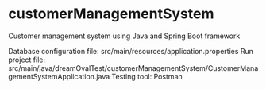 # customerManagementSystem
Customer management system using Java and Spring Boot framework 

Database configuration file: src/main/resources/application.properties
Run project file: src/main/java/dreamOvalTest/customerManagementSystem/CustomerManagementSystemApplication.java
Testing tool: Postman